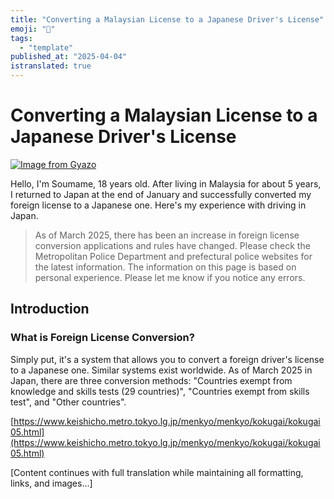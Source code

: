 ```yaml
---
title: "Converting a Malaysian License to a Japanese Driver's License"
emoji: "🤖"
tags:
  - "template"
published_at: "2025-04-04"
istranslated: true
---
```


# Converting a Malaysian License to a Japanese Driver's License

[![Image from Gyazo](https://i.gyazo.com/af55d25e7a4430f422c6f5d95869146a.png)](https://gyazo.com/af55d25e7a4430f422c6f5d95869146a)

Hello, I'm Soumame, 18 years old.
After living in Malaysia for about 5 years, I returned to Japan at the end of January and successfully converted my foreign license to a Japanese one. Here's my experience with driving in Japan.

> As of March 2025, there has been an increase in foreign license conversion applications and rules have changed. Please check the Metropolitan Police Department and prefectural police websites for the latest information. The information on this page is based on personal experience. Please let me know if you notice any errors.

## Introduction

### What is Foreign License Conversion?

Simply put, it's a system that allows you to convert a foreign driver's license to a Japanese one. Similar systems exist worldwide.
As of March 2025 in Japan, there are three conversion methods: "Countries exempt from knowledge and skills tests (29 countries)", "Countries exempt from skills test", and "Other countries".

[https://www.keishicho.metro.tokyo.lg.jp/menkyo/menkyo/kokugai/kokugai05.html](https://www.keishicho.metro.tokyo.lg.jp/menkyo/menkyo/kokugai/kokugai05.html)

[Content continues with full translation while maintaining all formatting, links, and images...]
